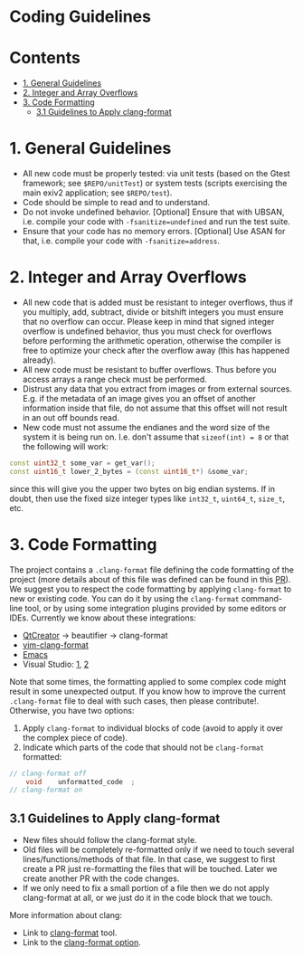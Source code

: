 Coding Guidelines
======================

# Contents #

* [1. General Guidelines](#10-general-guidelines)
* [2. Integer and Array Overflows](#20-integer-and-array-overflows)
* [3. Code Formatting](#30-code-formatting)
  * [3.1 Guidelines to Apply clang-format](#31-guidelines-to-apply-clang-format)

# 1. General Guidelines #
- All new code must be properly tested: via unit tests (based on the Gtest framework; see `$REPO/unitTest`) or system tests (scripts exercising the main exiv2 application; see `$REPO/test`).
- Code should be simple to read and to understand.
- Do not invoke undefined behavior. [Optional] Ensure that with UBSAN, i.e. compile your code with `-fsanitize=undefined` and run the test suite.
- Ensure that your code has no memory errors. [Optional] Use ASAN for that, i.e. compile your code with `-fsanitize=address`.

# 2. Integer and Array Overflows #
- All new code that is added must be resistant to integer overflows, thus if you multiply, add, subtract, divide or bitshift integers you must ensure that no overflow can occur. Please keep in mind that signed integer overflow is undefined behavior, thus you must check for overflows before performing the arithmetic operation, otherwise the compiler is free to optimize your check after the overflow away (this has happened already).
- All new code must be resistant to buffer overflows. Thus before you access arrays a range check must be performed.
- Distrust any data that you extract from images or from external sources. E.g. if the metadata of an image gives you an offset of another information inside that file, do not assume that this offset will not result in an out off bounds read.
- New code must not assume the endianes and the word size of the system it is being run on. I.e. don't assume that  `sizeof(int) = 8` or that the following will work:
```cpp
const uint32_t some_var = get_var();
const uint16_t lower_2_bytes = (const uint16_t*) &some_var;
```
since this will give you the upper two bytes on big endian systems.
If in doubt, then use the fixed size integer types like `int32_t`, `uint64_t`, `size_t`, etc.

# 3. Code Formatting #

The project contains a `.clang-format` file defining the code formatting of the project (more details about of this file was defined can be found in this [PR](https://github.com/Exiv2/exiv2/pull/152)). We suggest you to respect the code formatting by applying `clang-format` to new or existing code. You can do it by using the `clang-format` command-line tool, or by using some integration plugins provided by some editors or IDEs. Currently we know about these integrations:

- [QtCreator](http://doc.qt.io/qtcreator/creator-beautifier.html) -> beautifier -> clang-format
- [vim-clang-format](https://github.com/rhysd/vim-clang-format)
- [Emacs](https://clang.llvm.org/docs/ClangFormat.html#emacs-integration)
- Visual Studio: [1](http://clang.llvm.org/docs/ClangFormat.html#visual-studio-integration), [2](https://marketplace.visualstudio.com/items?itemName=xaver.clang-format)

Note that some times, the formatting applied to some complex code might result in some unexpected output. If you know how to improve the current `.clang-format` file to deal with such cases, then please contribute!. Otherwise, you have two options:
1. Apply `clang-format` to individual blocks of code (avoid to apply it over the complex piece of code).
2. Indicate which parts of the code that should not be `clang-format` formatted:

```cpp
// clang-format off
    void    unformatted_code  ;
// clang-format on
```

## 3.1 Guidelines to Apply clang-format ##

- New files should follow the clang-format style.
- Old files will be completely re-formatted only if we need to touch several lines/functions/methods of that file. In that case, we suggest to first create a PR just re-formatting the files that will be touched. Later we create another PR with the code changes.
- If we only need to fix a small portion of a file then we do not apply clang-format at all, or we just do it in the code block that we touch.

More information about clang:
- Link to [clang-format](https://clang.llvm.org/docs/ClangFormat.html) tool.
- Link to the [clang-format option](https://clang.llvm.org/docs/ClangFormatStyleOptions.html).

